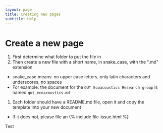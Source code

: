 ```yaml
---
layout: page
title: Creating new pages
subtitle: Help
---
```


# Create a new page

1. First determine what folder to put the file in
1. Then create a new file with a short name, in snake_case, with the ".md" extension
  - snake_case means: no upper case letters, only latin characters and underscores, no spaces
  - For example: the document for the `QUT Ecoacoustics Research group` is named `qut_ecoacoustics.md`
1. Each folder should have a README.md file, open it and copy the template into your new document
  - If it does not, please file an {% include file-issue.html %}

  Test
